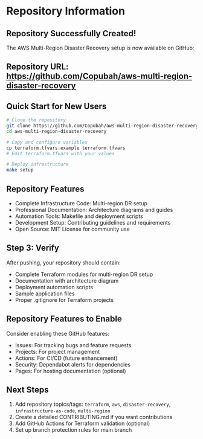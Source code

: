 # Repository Information

## Repository Successfully Created!

The AWS Multi-Region Disaster Recovery setup is now available on GitHub:

## Repository URL: https://github.com/Copubah/aws-multi-region-disaster-recovery

## Quick Start for New Users

```bash
# Clone the repository
git clone https://github.com/Copubah/aws-multi-region-disaster-recovery.git
cd aws-multi-region-disaster-recovery

# Copy and configure variables
cp terraform.tfvars.example terraform.tfvars
# Edit terraform.tfvars with your values

# Deploy infrastructure
make setup
```

## Repository Features

- Complete Infrastructure Code: Multi-region DR setup
- Professional Documentation: Architecture diagrams and guides
- Automation Tools: Makefile and deployment scripts
- Development Setup: Contributing guidelines and requirements
- Open Source: MIT License for community use

## Step 3: Verify

After pushing, your repository should contain:
- Complete Terraform modules for multi-region DR setup
- Documentation with architecture diagram
- Deployment automation scripts
- Sample application files
- Proper .gitignore for Terraform projects

## Repository Features to Enable

Consider enabling these GitHub features:
- Issues: For tracking bugs and feature requests
- Projects: For project management
- Actions: For CI/CD (future enhancement)
- Security: Dependabot alerts for dependencies
- Pages: For hosting documentation (optional)

## Next Steps

1. Add repository topics/tags: `terraform`, `aws`, `disaster-recovery`, `infrastructure-as-code`, `multi-region`
2. Create a detailed CONTRIBUTING.md if you want contributions
3. Add GitHub Actions for Terraform validation (optional)
4. Set up branch protection rules for main branch